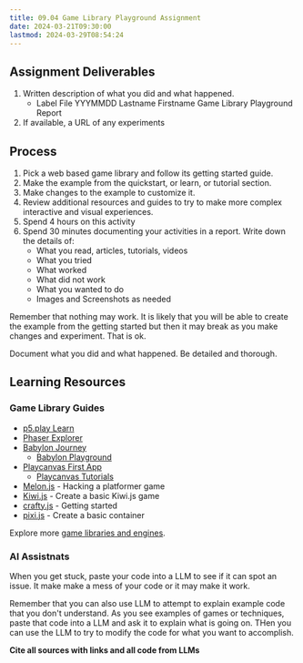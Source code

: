 ```yaml
---
title: 09.04 Game Library Playground Assignment
date: 2024-03-21T09:30:00
lastmod: 2024-03-29T08:54:24
---
```


## Assignment Deliverables

1. Written description of what you did and what happened.
   - Label File YYYMMDD Lastname Firstname Game Library Playground Report
2. If available, a URL of any experiments

## Process

1. Pick a web based game library and follow its getting started guide.
2. Make the example from the quickstart, or learn, or tutorial section.
3. Make changes to the example to customize it.
4. Review additional resources and guides to try to make more complex interactive and visual experiences.
5. Spend 4 hours on this activity
6. Spend 30 minutes documenting your activities in a report. Write down the details of:
   - What you read, articles, tutorials, videos
   - What you tried
   - What worked
   - What did not work
   - What you wanted to do
   - Images and Screenshots as needed

Remember that nothing may work. It is likely that you will be able to create the example from the getting started but then it may break as you make changes and experiment. That is ok.

Document what you did and what happened. Be detailed and thorough.

## Learning Resources

### Game Library Guides

- [p5.play Learn](https://p5play.org/learn/index.html)
- [Phaser Explorer](https://explorer.phaser.io/)
- [Babylon Journey](https://doc.babylonjs.com/journey)
  - [Babylon Playground](https://playground.babylonjs.com/)
- [Playcanvas First App](https://developer.playcanvas.com/user-manual/getting-started/your-first-app/)
  - [Playcanvas Tutorials](https://developer.playcanvas.com/tutorials/)
- [Melon.js](https://melonjs.org/tutorial/) - Hacking a platformer game
- [Kiwi.js](https://www.kiwijs.org/documentation/tutorials/creating-a-basic-kiwi-js-game/) - Create a basic Kiwi.js game
- [crafty.js](https://craftyjs.com/getting-started/) - Getting started
- [pixi.js](https://pixijs.com/8.x/examples/basic/container) - Create a basic container

Explore more [game libraries and engines](./09-01-game-libraries-and-engines.md).

### AI Assistnats

When you get stuck, paste your code into a LLM to see if it can spot an issue. It make make a mess of your code or it may make it work.

Remember that you can also use LLM to attempt to explain example code that you don't understand. As you see examples of games or techniques, paste that code into a LLM and ask it to explain what is going on. THen you can use the LLM to try to modify the code for what you want to accomplish.

**Cite all sources with links and all code from LLMs**
